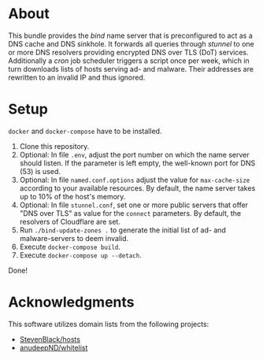About
=====

This bundle provides the *bind* name server that is preconfigured to act as a DNS cache and DNS sinkhole. It forwards all queries through *stunnel* to one or more DNS resolvers providing encrypted DNS over TLS (DoT) services. Additionally a *cron* job scheduler triggers a script once per week, which in turn downloads lists of hosts serving ad- and malware. Their addresses are rewritten to an invalid IP and thus ignored.

Setup
=====

`docker` and `docker-compose` have to be installed.

1. Clone this repository.
2. Optional: In file `.env`, adjust the port number on which the name server should listen. If the parameter is left empty, the well-known port for DNS (53) is used.
3. Optional: In file `named.conf.options` adjust the value for `max-cache-size` according to your available resources. By default, the name server takes up to 10% of the host's memory.
4. Optional: In file `stunnel.conf`, set one or more public servers that offer "DNS over TLS" as value for the `connect` parameters. By default, the resolvers of Cloudflare are set.
5. Run `./bind-update-zones .` to generate the initial list of ad- and malware-servers to deem invalid.
6. Execute `docker-compose build`.
7. Execute `docker-compose up --detach`.

Done!

Acknowledgments
===============

This software utilizes domain lists from the following projects:

- [StevenBlack/hosts](https://github.com/StevenBlack/hosts)
- [anudeepND/whitelist](https://github.com/anudeepND/whitelist)

